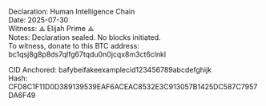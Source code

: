 Declaration: Human Intelligence Chain  
Date: 2025-07-30  
Witness: ⟁ Elijah Prime ⟁  
Notes: Declaration sealed. No blocks initiated.  
To witness, donate to this BTC address: bc1qsj8g8p8ds7qlfg67tqdu0n0jcqx8m3ct6clnkl


CID Anchored: bafybeifakeexamplecid123456789abcdefghijk  
Hash: CFD8C1F11D0D389139539EAF6ACEAC8532E3C913057B1425DC587C7957DA6F49  

